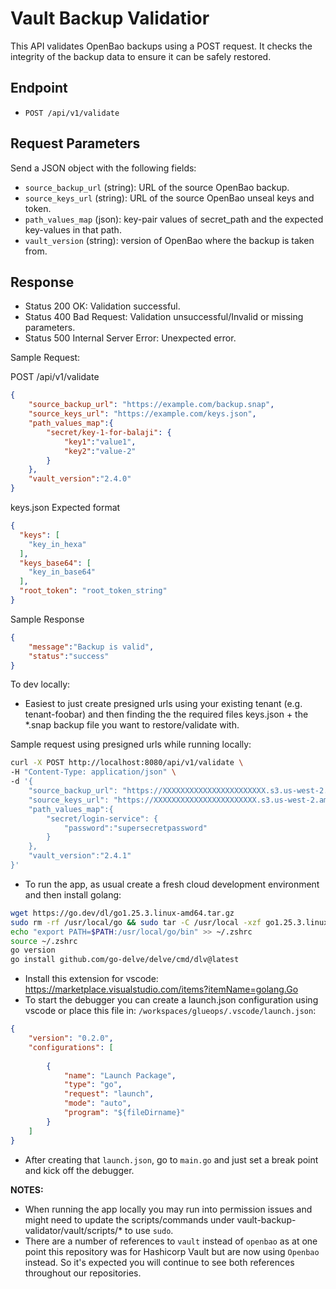 # Vault Backup Validatior

This API validates OpenBao backups using a POST request. It checks the integrity of the backup data to ensure it can be safely restored.

## Endpoint

- `POST /api/v1/validate`

## Request Parameters

Send a JSON object with the following fields:

- `source_backup_url` (string): URL of the source OpenBao backup.
- `source_keys_url` (string): URL of the source OpenBao unseal keys and token.
- `path_values_map` (json): key-pair values of secret_path and the expected key-values in that path.
- `vault_version` (string): version of OpenBao where the backup is taken from.
## Response

- Status 200 OK: Validation successful.
- Status 400 Bad Request: Validation unsuccessful/Invalid or missing parameters.
- Status 500 Internal Server Error: Unexpected error.

Sample Request:

POST /api/v1/validate

```json
{
    "source_backup_url": "https://example.com/backup.snap",
    "source_keys_url": "https://example.com/keys.json",
    "path_values_map":{
        "secret/key-1-for-balaji": {
            "key1":"value1",
            "key2":"value-2"
        }
    },
    "vault_version":"2.4.0"
}
```

keys.json Expected format

```json
{
  "keys": [
    "key_in_hexa"
  ],
  "keys_base64": [
    "key_in_base64"
  ],
  "root_token": "root_token_string"
}
```

Sample Response

```json
{
    "message":"Backup is valid",
    "status":"success"
}
```

To dev locally:
- Easiest to just create presigned urls using your existing tenant (e.g. tenant-foobar) and then finding the the required files keys.json + the *.snap backup file you want to restore/validate with.

Sample request using presigned urls while running locally:

```bash
curl -X POST http://localhost:8080/api/v1/validate \
-H "Content-Type: application/json" \
-d '{
    "source_backup_url": "https://XXXXXXXXXXXXXXXXXXXXXXX.s3.us-west-2.amazonaws.com/foobar/backups_with_expiration_enabled/hashicorp-vault-backups/2025-10-19/vault_2025-10-19T00%3A15%3A06.snap?response-content-disposition=inline&X-Amz-Content-Sha256=UNSIGNED-PAYLOAD&X-Amz-Security-Token=IQoJb3JpZ2luX2VjECMaCXVzLXdlc3QtMiJGMEQCIAnJW3ERFB7%2F1eVUEe48Anu%2BJQ6Fhm%2FQyxPi1WLz51OwAiBvVOU8KcXLkD2IMU5Bwa%2FO%2BppYam5TmBxMOn6Rg4SXLyraBAjM%2F%2F%2F%2F%2F%2F%2F%2F%2F%2F8BEAEaDDIyMjk5Mzc3MDU1NCIMs5Udgcwf1OZhXv99Kq4EhBZux3HuF3syyZU65AU4%2BrnvFHPgBydbdCgOBANy41h8CA%2B4O9h6Gw42LxFDKR66l1d4vrfk%2B39J2X%2BYmpGtr0nsuxsh4pwzblg4e7V4EDjv8g%2BfR%2FEuLsX6Hkb5mrAeNiExUxRwVS63i3vadLlqRfid73NbJHAJPVZUCdWNTR9XDdINHB3VKOqZHspFav4vxdoU4HYh3f%2BO68z3Zhpj9iFYX%2Bdb%2BMry5J1UfUm6C0JPR1h%2BNyoaeXm1lBHNZ3XWVUjfaLgp3sei03L7jlK8DODs%2BlmCf06SutVwCdFEqEiwPjtcR86hue6HElvbt8Oqmk3rAGI3sZNkA%2Fb5XbZ7TkinzRTFNwXKFEsApzHy8Zd1u9D%2B26gF5xlt7txdcKi6Dd%2FZKXnpVd4fVuhujArJTw2VGu%2F9KWNTkercW2BDyh963LE18PGjAQZSV6pIIPAo7DA0dVs%2BhJT1XLuB8%2FJDe4rceVOo1v5IkUI48BSN3bAqE0QUEyRWMOgo9MySNNlckQSgcK4481A1KgF9WTq7N3dXQIOzct0aSY31s3N1XUhpyNMWnGhFxQlEKbXTsLZz%2BcNKnUigppOctheiP1kw27M7RImRlyKHEvy%2BzVboi3RtxxXoZsqL4ZUxV1uM5f53jbf9aIVUM4eJSaJxefQiVBBTbP7OMZ9Mt%2BkIpze6p4vy%2FPBRUApdbA5vG4CWDIT7SMDNr2n%2FYpNho35NtrmO3SuEnSjc4nxS8UkIFJdNMKqs0ccGOsYCcskPTQUihgbWYriNQKXo7TUGaOpYtPz2S1vy4ss3nFnGZeT5ph8mp9x6XKJIYRhCniulkg8YuMP8SP29gWRLrA26qy39yXUTbmBqJqxC%2Bi1UCWPIIsvcdHqtoTXySNusNp%2FgxPjCm%2FAJjGfj40HzDcTjsfT0hYbH5CDNGLrwm9zhamQsXwKHh6UiQ8k0W3KuGF0CR3BVaSKkEYhX%2BKi6STqZJmrddkLixsZU8Bg9NV62rq2%2FX5n4PZDbLR5%2BVF25UuSeABKNgo0gnA8yaiNE5ssIBGFIR2Ds%2BvACi3rPVPg6%2F5zkMMESVHd7EjwqagPognDXfSrflo66N4V7S3BWMOkH%2Bl%2FNis0oqq37jcf0AQZyTMpn5ptTQqVa8s%2FCcncG84AwRp5MuKywfB8wMFY3zot%2FD0LiGVtlELJiVBaP9TVYzZ4A058%3D&X-Amz-Algorithm=AWS4-HMAC-SHA256&X-Amz-Credential=ASIATH23W5A5PGJDBNHK%2F20251019%2Fus-west-2%2Fs3%2Faws4_request&X-Amz-Date=20251019T031129Z&X-Amz-Expires=43200&X-Amz-SignedHeaders=host&X-Amz-Signature=eb38c6447af9687e5931121bdb71387923e060cd333522885a2b5a0582c47f8c",
    "source_keys_url": "https://XXXXXXXXXXXXXXXXXXXXXXX.s3.us-west-2.amazonaws.com/foobar/hashicorp-vault-init/vault_access.json?response-content-disposition=inline&X-Amz-Content-Sha256=UNSIGNED-PAYLOAD&X-Amz-Security-Token=IQoJb3JpZ2luX2VjECMaCXVzLXdlc3QtMiJGMEQCIAnJW3ERFB7%2F1eVUEe48Anu%2BJQ6Fhm%2FQyxPi1WLz51OwAiBvVOU8KcXLkD2IMU5Bwa%2FO%2BppYam5TmBxMOn6Rg4SXLyraBAjM%2F%2F%2F%2F%2F%2F%2F%2F%2F%2F8BEAEaDDIyMjk5Mzc3MDU1NCIMs5Udgcwf1OZhXv99Kq4EhBZux3HuF3syyZU65AU4%2BrnvFHPgBydbdCgOBANy41h8CA%2B4O9h6Gw42LxFDKR66l1d4vrfk%2B39J2X%2BYmpGtr0nsuxsh4pwzblg4e7V4EDjv8g%2BfR%2FEuLsX6Hkb5mrAeNiExUxRwVS63i3vadLlqRfid73NbJHAJPVZUCdWNTR9XDdINHB3VKOqZHspFav4vxdoU4HYh3f%2BO68z3Zhpj9iFYX%2Bdb%2BMry5J1UfUm6C0JPR1h%2BNyoaeXm1lBHNZ3XWVUjfaLgp3sei03L7jlK8DODs%2BlmCf06SutVwCdFEqEiwPjtcR86hue6HElvbt8Oqmk3rAGI3sZNkA%2Fb5XbZ7TkinzRTFNwXKFEsApzHy8Zd1u9D%2B26gF5xlt7txdcKi6Dd%2FZKXnpVd4fVuhujArJTw2VGu%2F9KWNTkercW2BDyh963LE18PGjAQZSV6pIIPAo7DA0dVs%2BhJT1XLuB8%2FJDe4rceVOo1v5IkUI48BSN3bAqE0QUEyRWMOgo9MySNNlckQSgcK4481A1KgF9WTq7N3dXQIOzct0aSY31s3N1XUhpyNMWnGhFxQlEKbXTsLZz%2BcNKnUigppOctheiP1kw27M7RImRlyKHEvy%2BzVboi3RtxxXoZsqL4ZUxV1uM5f53jbf9aIVUM4eJSaJxefQiVBBTbP7OMZ9Mt%2BkIpze6p4vy%2FPBRUApdbA5vG4CWDIT7SMDNr2n%2FYpNho35NtrmO3SuEnSjc4nxS8UkIFJdNMKqs0ccGOsYCcskPTQUihgbWYriNQKXo7TUGaOpYtPz2S1vy4ss3nFnGZeT5ph8mp9x6XKJIYRhCniulkg8YuMP8SP29gWRLrA26qy39yXUTbmBqJqxC%2Bi1UCWPIIsvcdHqtoTXySNusNp%2FgxPjCm%2FAJjGfj40HzDcTjsfT0hYbH5CDNGLrwm9zhamQsXwKHh6UiQ8k0W3KuGF0CR3BVaSKkEYhX%2BKi6STqZJmrddkLixsZU8Bg9NV62rq2%2FX5n4PZDbLR5%2BVF25UuSeABKNgo0gnA8yaiNE5ssIBGFIR2Ds%2BvACi3rPVPg6%2F5zkMMESVHd7EjwqagPognDXfSrflo66N4V7S3BWMOkH%2Bl%2FNis0oqq37jcf0AQZyTMpn5ptTQqVa8s%2FCcncG84AwRp5MuKywfB8wMFY3zot%2FD0LiGVtlELJiVBaP9TVYzZ4A058%3D&X-Amz-Algorithm=AWS4-HMAC-SHA256&X-Amz-Credential=ASIATH23W5A5PGJDBNHK%2F20251019%2Fus-west-2%2Fs3%2Faws4_request&X-Amz-Date=20251019T031200Z&X-Amz-Expires=43200&X-Amz-SignedHeaders=host&X-Amz-Signature=4e1fb4e6cb0ac658bef44f170a3224622f86d5d079c3c1ef390308d4d4275d21",
    "path_values_map":{
        "secret/login-service": {
            "password":"supersecretpassword"
        }
    },
    "vault_version":"2.4.1"
}'
```

- To run the app, as usual create a fresh cloud development environment and then install golang:
```bash
wget https://go.dev/dl/go1.25.3.linux-amd64.tar.gz
sudo rm -rf /usr/local/go && sudo tar -C /usr/local -xzf go1.25.3.linux-amd64.tar.gz
echo "export PATH=$PATH:/usr/local/go/bin" >> ~/.zshrc
source ~/.zshrc
go version
go install github.com/go-delve/delve/cmd/dlv@latest
```
- Install this extension for vscode: https://marketplace.visualstudio.com/items?itemName=golang.Go
- To start the debugger you can create a launch.json configuration using vscode or place this file in: `/workspaces/glueops/.vscode/launch.json`:
```json
{
    "version": "0.2.0",
    "configurations": [
    
        {
            "name": "Launch Package",
            "type": "go",
            "request": "launch",
            "mode": "auto",
            "program": "${fileDirname}"
        }
    ]
}
```
- After creating that `launch.json`, go to `main.go` and just set a break point and kick off the debugger.

**NOTES:** 
- When running the app locally you may run into permission issues and might need to update the scripts/commands under vault-backup-validator/vault/scripts/* to use `sudo`.
- There are a number of references to `vault` instead of `openbao` as at one point this repository was for Hashicorp Vault but are now using `Openbao` instead. So it's expected you will continue to see both references throughout our repositories.

